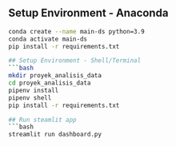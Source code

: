 ## Setup Environment - Anaconda
```bash
conda create --name main-ds python=3.9
conda activate main-ds
pip install -r requirements.txt

## Setup Environment - Shell/Terminal
```bash
mkdir proyek_analisis_data
cd proyek_analisis_data
pipenv install
pipenv shell
pip install -r requirements.txt

## Run steamlit app
```bash
streamlit run dashboard.py
